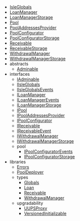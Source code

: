 * [IsleGlobals](reference/IsleGlobals.md)
* [LoanManager](reference/LoanManager.md)
* [LoanManagerStorage](reference/LoanManagerStorage.md)
* [Pool](reference/Pool.md)
* [PoolAddressesProvider](reference/PoolAddressesProvider.md)
* [PoolConfigurator](reference/PoolConfigurator.md)
* [PoolConfiguratorStorage](reference/PoolConfiguratorStorage.md)
* [Receivable](reference/Receivable.md)
* [ReceivableStorage](reference/ReceivableStorage.md)
* [WithdrawalManager](reference/WithdrawalManager.md)
* [WithdrawalManagerStorage](reference/WithdrawalManagerStorage.md)
* abstracts
  * [Adminable](reference/abstracts/Adminable.md)
* interfaces
  * [IAdminable](reference/interfaces/IAdminable.md)
  * [IIsleGlobals](reference/interfaces/IIsleGlobals.md)
  * [IIsleGlobalsEvents](reference/interfaces/IIsleGlobalsEvents.md)
  * [ILoanManager](reference/interfaces/ILoanManager.md)
  * [ILoanManagerEvents](reference/interfaces/ILoanManagerEvents.md)
  * [ILoanManagerStorage](reference/interfaces/ILoanManagerStorage.md)
  * [IPool](reference/interfaces/IPool.md)
  * [IPoolAddressesProvider](reference/interfaces/IPoolAddressesProvider.md)
  * [IPoolConfigurator](reference/interfaces/IPoolConfigurator.md)
  * [IReceivable](reference/interfaces/IReceivable.md)
  * [IReceivableEvent](reference/interfaces/IReceivableEvent.md)
  * [IWithdrawalManager](reference/interfaces/IWithdrawalManager.md)
  * [IWithdrawalManagerStorage](reference/interfaces/IWithdrawalManagerStorage.md)
  * pool
    * [IPoolConfiguratorEvents](reference/interfaces/pool/IPoolConfiguratorEvents.md)
    * [IPoolConfiguratorStorage](reference/interfaces/pool/IPoolConfiguratorStorage.md)
* libraries
  * [Errors](reference/libraries/Errors.md)
  * [PoolDeployer](reference/libraries/PoolDeployer.md)
  * types
    * [Globals](reference/libraries/types/Globals.md)
    * [Loan](reference/libraries/types/Loan.md)
    * [Receivable](reference/libraries/types/Receivable.md)
    * [WithdrawalManager](reference/libraries/types/WithdrawalManager.md)
  * upgradability
    * [UUPSProxy](reference/libraries/upgradability/UUPSProxy.md)
    * [VersionedInitializable](reference/libraries/upgradability/VersionedInitializable.md)

